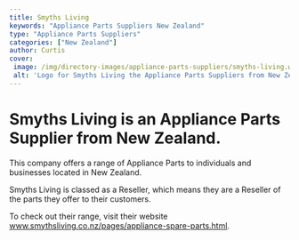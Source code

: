 ```yaml
---
title: Smyths Living
keywords: "Appliance Parts Suppliers New Zealand"
type: "Appliance Parts Suppliers"
categories: ["New Zealand"]
author: Curtis
cover: 
 image: /img/directory-images/appliance-parts-suppliers/smyths-living.webp
 alt: 'Logo for Smyths Living the Appliance Parts Suppliers from New Zealand'
---
```


# Smyths Living is an Appliance Parts Supplier from New Zealand.

This company offers a range of Appliance Parts to individuals and businesses located in New Zealand.

Smyths Living is classed as a Reseller, which means they are a Reseller of the parts they offer to their customers.

To check out their range, visit their website www.smythsliving.co.nz/pages/appliance-spare-parts.html.
